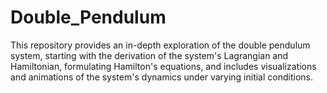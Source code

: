 # Double_Pendulum
This repository provides an in-depth exploration of the double pendulum system, starting with the derivation of the system's Lagrangian and Hamiltonian, formulating Hamilton's equations, and includes visualizations and animations of the system's dynamics under varying initial conditions.
